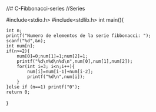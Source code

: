 //# C-Fibbonacci-series
//Series

#include<stdio.h>
#include<stdlib.h>
int main(){
	
	int n;
	printf("Numero de elementos de la serie fibbonacci: "); 
	scanf("%d",&n);
	int num[n];
	if(n>=2){
		num[0]=0;num[1]=1;num[2]=1;
		printf("%d\n%d\n%d\n",num[0],num[1],num[2]);
		for(int i=3; i<n;i++){
			num[i]=num[i-1]+num[i-2];
			printf("%d\n",num[i]);
		}
	}else if (n==1) printf("0");
	return 0;
}
